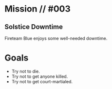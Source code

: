 # Mission // #003
## Solstice Downtime

Fireteam Blue enjoys some well-needed downtime.

# Goals
- Try not to die.
- Try not to get anyone killed.
- Try not to get court-martialed.